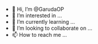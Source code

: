 - 👋 Hi, I’m @GarudaOP
- 👀 I’m interested in ...
- 🌱 I’m currently learning ...
- 💞️ I’m looking to collaborate on ...
- 📫 How to reach me ...

<!---
GarudaOP/GarudaOP is a ✨ special ✨ repository because its `README.md` (this file) appears on your GitHub profile.
You can click the Preview link to take a look at your changes.
--->
